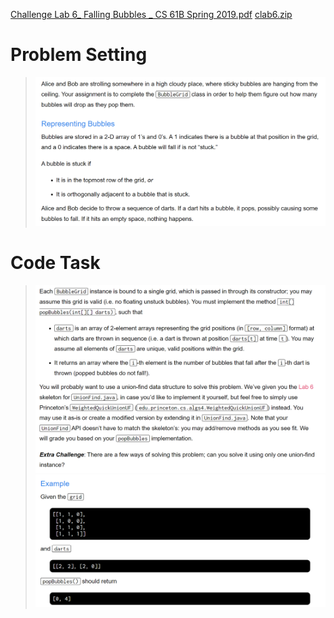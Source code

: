 [Challenge Lab 6_ Falling Bubbles _ CS 61B Spring 2019.pdf](https://www.yuque.com/attachments/yuque/0/2023/pdf/12393765/1675947183241-65d8ee9b-d0b4-4439-b347-491bcdaf9b3d.pdf)
[clab6.zip](https://www.yuque.com/attachments/yuque/0/2023/zip/12393765/1676356197941-e360557d-d8c1-46ef-a85d-22fc381fc6af.zip)
# Problem Setting
> ![image.png](./_CL1906__Falling_Bubbles.assets/20230302_0951418529.png)



# Code Task
> ![image.png](./_CL1906__Falling_Bubbles.assets/20230302_0951414316.png)![image.png](./_CL1906__Falling_Bubbles.assets/20230302_0951419525.png)

